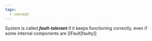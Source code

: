 ```yaml
---
tags:
  - concept
---
```

System is called ***fault-tolerant*** if it keeps functioning correctly, even if some internal components are [[Fault|faulty]]